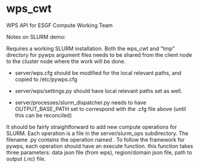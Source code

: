 # wps_cwt

WPS API for ESGF Compute Working Team

Notes on SLURM demo:

Requires a working SLURM installation.  Both the wps_cwt and "tmp"
directory for pywps argument files needs to be shared from the client
node to the cluster node where the work will be done.

 * server/wps.cfg should be modified for the local relevant paths, and copied to /etc/pywps.cfg

 * server/wps/settings.py should have local relevant paths set as well.

 * server/processes/slurm_dispatcher.py needs to have OUTPUT_BASE_PATH
  set to correspond with the .cfg file above (until this can be
  reconciled)

  
It should be fairly straightforward to add new compute operations for
  SLURM.  Each operation is a file in the server/slurm_ops
  subdirectory.  The filename <x>.py contains the operation named <x>.
  To follow the framework for pywps, each operation should have an
  execute function.  this function takes three parameters: data json
  file (from wps), region/domain json file, path to output (.nc) file.
